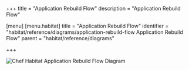 +++
title = "Application Rebuild Flow"
description = "Application Rebuild Flow"

[menu]
  [menu.habitat]
    title = "Application Rebuild Flow"
    identifier = "habitat/reference/diagrams/application-rebuild-flow Application Rebuild Flow"
    parent = "habitat/reference/diagrams"

+++

![Chef Habitat Application Rebuild Flow Diagram](/images/infographics/habitat-application-rebuild-flow.png)

